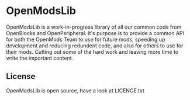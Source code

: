 OpenModsLib
===========

OpenModsLib is a work-in-progress library of all our common code from OpenBlocks and OpenPeripheral. It's purpose is to provide a common API for both the OpenMods Team to use for future mods, speeding up development and reducing redundent code, and also for others to use for their mods. Cutting out some of the hard work and leaving more time to write the important content.

License
-

OpenModsLib is open source, have a look at LICENCE.txt